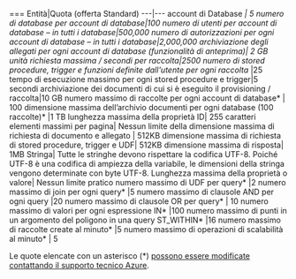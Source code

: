 ===
Entità|Quota (offerta Standard)
---|---
account di Database *| 5
numero di database per account di database|100
numero di utenti per account di database – in tutti i database|500,000
numero di autorizzazioni per ogni account di database – in tutti i database|2,000,000
archiviazione degli allegati per ogni account di database (funzionalità di anteprima)| 2 GB
unità richiesta massima / secondi per raccolta|2500
numero di stored procedure, trigger e funzioni definite dall'utente per ogni raccolta* |25 tempo
di esecuzione massimo per ogni stored procedure e trigger|5 secondi
archiviazione dei documenti di cui si è eseguito il provisioning / raccolta|10 GB
numero massimo di raccolte per ogni account di database* | 100
dimensione massima dell’archivio documenti per ogni database (100 raccolte)* |1 TB
lunghezza massima della proprietà ID| 255
caratteri elementi massimi per pagina| Nessun limite della dimensione massima di richiesta di documento e allegato | 512KB 
dimensione massima di richiesta di stored procedure, trigger e UDF| 512KB
dimensione massima di risposta| 1MB Stringa| Tutte le stringhe devono rispettare la codifica UTF-8. Poiché UTF-8 è una codifica di ampiezza della variabile, le dimensioni della stringa vengono determinate con byte UTF-8. 
Lunghezza massima della proprietà o valore| Nessun limite pratico 
numero massimo di UDF per query* |2 
numero massimo di join per ogni query* |5
numero massimo di clausole AND per ogni query |20 
numero massimo di clausole OR per query* | 10 
numero massimo di valori per ogni espressione IN* |100 
numero massimo di punti in un argomento del poligono in una query ST\_WITHIN* |16 
numero massimo di raccolte create al minuto* |5 
numero massimo di operazioni di scalabilità al minuto* | 5

Le quote elencate con un asterisco (*) [possono essere modificate contattando il supporto tecnico Azure](../articles/documentdb/documentdb-increase-limits.md).

<!---HONumber=Oct15_HO1-->